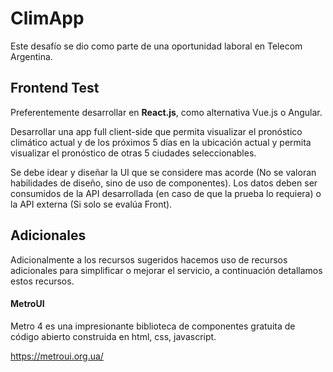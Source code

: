 # ClimApp

Este desafío se dio como parte de una oportunidad laboral en Telecom Argentina.

## Frontend Test

Preferentemente desarrollar en **React.js**, como alternativa Vue.js o Angular.

Desarrollar una app full client-side que permita visualizar el pronóstico climático actual y de los próximos 5 días en la ubicación actual y permita visualizar el pronóstico de otras 5 ciudades seleccionables.

Se debe idear y diseñar la UI que se considere mas acorde (No se valoran habilidades de diseño, sino de uso de componentes). Los datos deben ser consumidos de la API desarrollada (en caso de que la prueba lo requiera) o la API externa (Si solo se evalúa Front).

## Adicionales

Adicionalmente a los recursos sugeridos hacemos uso de recursos adicionales para simplificar o mejorar el servicio, a continuación detallamos estos recursos.

#### MetroUI

Metro 4 es una impresionante biblioteca de componentes gratuita de código abierto construida en html, css, javascript.

https://metroui.org.ua/
